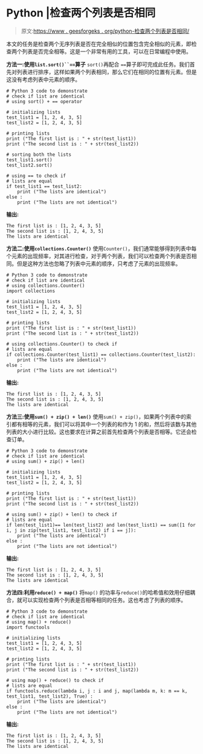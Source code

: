 # Python |检查两个列表是否相同

> 原文:[https://www . geesforgeks . org/python-检查两个列表是否相同/](https://www.geeksforgeeks.org/python-check-if-two-lists-are-identical/)

本文的任务是检查两个无序列表是否在完全相似的位置包含完全相似的元素，即检查两个列表是否完全相等。这是一个非常有用的工具，可以在日常编程中使用。

**方法一:使用`list.sort()``==`算子**
`sort()`再配合 `==`算子即可完成此任务。我们首先对列表进行排序，这样如果两个列表相同，那么它们在相同的位置有元素。但是这没有考虑列表中元素的顺序。

```
# Python 3 code to demonstrate 
# check if list are identical
# using sort() + == operator

# initializing lists 
test_list1 = [1, 2, 4, 3, 5]
test_list2 = [1, 2, 4, 3, 5]

# printing lists
print ("The first list is : " + str(test_list1))
print ("The second list is : " + str(test_list2))

# sorting both the lists
test_list1.sort()
test_list2.sort()

# using == to check if 
# lists are equal
if test_list1 == test_list2:
    print ("The lists are identical")
else :
    print ("The lists are not identical")
```

**输出:**

```
The first list is : [1, 2, 4, 3, 5]
The second list is : [1, 2, 4, 3, 5]
The lists are identical

```

**方法二:使用`collections.Counter()`**
使用`Counter()`，我们通常能够得到列表中每个元素的出现频率，对其进行检查，对于两个列表，我们可以检查两个列表是否相同。但是这种方法也忽略了列表中元素的顺序，只考虑了元素的出现频率。

```
# Python 3 code to demonstrate 
# check if list are identical
# using collections.Counter()
import collections

# initializing lists 
test_list1 = [1, 2, 4, 3, 5]
test_list2 = [1, 2, 4, 3, 5]

# printing lists
print ("The first list is : " + str(test_list1))
print ("The second list is : " + str(test_list2))

# using collections.Counter() to check if 
# lists are equal
if collections.Counter(test_list1) == collections.Counter(test_list2):
    print ("The lists are identical")
else :
    print ("The lists are not identical")
```

**输出:**

```
The first list is : [1, 2, 4, 3, 5]
The second list is : [1, 2, 4, 3, 5]
The lists are identical

```

**方法三:使用`sum() + zip() + len()`**
使用`sum() + zip()`，如果两个列表中的索引都有相等的元素，我们可以将其中一个列表的和作为 1 的和，然后将该数与其他列表的大小进行比较。这也要求在计算之前首先检查两个列表是否相等。它还会检查订单。

```
# Python 3 code to demonstrate 
# check if list are identical
# using sum() + zip() + len()

# initializing lists 
test_list1 = [1, 2, 4, 3, 5]
test_list2 = [1, 2, 4, 3, 5]

# printing lists
print ("The first list is : " + str(test_list1))
print ("The second list is : " + str(test_list2))

# using sum() + zip() + len() to check if 
# lists are equal
if len(test_list1)== len(test_list2) and len(test_list1) == sum([1 for i, j in zip(test_list1, test_list2) if i == j]):
    print ("The lists are identical")
else :
    print ("The lists are not identical")
```

**输出:**

```
The first list is : [1, 2, 4, 3, 5]
The second list is : [1, 2, 4, 3, 5]
The lists are identical

```

**方法四:利用`reduce() + map()`**
将`map()` 的功率与`reduce()`的哈希值和效用仔细耦合，就可以实现检查两个列表是否相等相同的任务。这也考虑了列表的顺序。

```
# Python 3 code to demonstrate 
# check if list are identical
# using map() + reduce()
import functools

# initializing lists 
test_list1 = [1, 2, 4, 3, 5]
test_list2 = [1, 2, 4, 3, 5]

# printing lists
print ("The first list is : " + str(test_list1))
print ("The second list is : " + str(test_list2))

# using map() + reduce() to check if 
# lists are equal
if functools.reduce(lambda i, j : i and j, map(lambda m, k: m == k, test_list1, test_list2), True) : 
    print ("The lists are identical")
else :
    print ("The lists are not identical")
```

**输出:**

```
The first list is : [1, 2, 4, 3, 5]
The second list is : [1, 2, 4, 3, 5]
The lists are identical

```